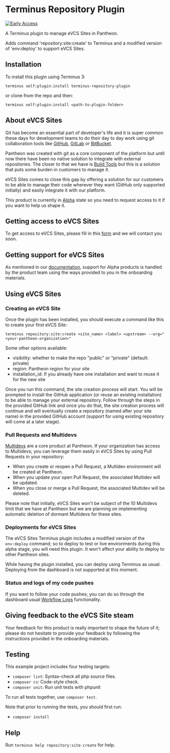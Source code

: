 # Terminus Repository Plugin

[![Early Access](https://img.shields.io/badge/Pantheon-Early_Access-yellow?logo=pantheon&color=FFDC28)](https://docs.pantheon.io/oss-support-levels#early-access)

A Terminus plugin to manage eVCS Sites in Pantheon.

Adds command 'repository:site:create' to Terminus and a modified version of 'env:deploy' to support eVCS Sites.

## Installation

To install this plugin using Terminus 3:
```
terminus self:plugin:install terminus-repository-plugin
```

or clone from the repo and then:

```
terminus self:plugin:install <path-to-plugin-folder>
```

## About eVCS Sites

Git has become an essential part of developer's life and it is super common these days for development teams to do their day to day work using git collaboration tools like [GitHub](https://github.com/), [GitLab](https://gitlab.org/) or [BitBucket](https://bitbucket.org/).

Pantheon was created with git as a core component of the platform but until now there have been no native solution to integrate with external repositories. The closer to that we have is [Build Tools](https://github.com/pantheon-systems/terminus-build-tools-plugin) but this is a solution that puts some burden in customers to manage it.

eVCS Sites comes to close this gap by offering a solution for our customers to be able to manage their code wherever they want (GitHub only supported initially) and easily integrate it with our platform.

This product is currently in [Alpha](https://docs.pantheon.io) state so you need to request access to it if you want to help us shape it.

## Getting access to eVCS Sites

To get access to eVCS Sites, please fill in this [form](https://docs.pantheon.io) and we will contact you soon.

## Getting support for eVCS Sites

As mentioned in our [documentation](https://docs.pantheon.io), support for Alpha products is handled by the product team using the ways provided to you in the onboarding materials.

## Using eVCS Sites

### Creating an eVCS Site

Once the plugin has been installed, you should execute a command like this to create your first eVCS Site:

```
terminus repository:site:create <site_name> <label> <upstream> --org="<your-pantheon-organization>"
```

Some other options available:

- visibility: whether to make the repo "public" or "private" (default: private)
- region: Pantheon region for your site
- installation_id: If you already have one installation and want to reuse it for the new site

Once you run this command, the site creation process will start. You will be prompted to install the GitHub application (or reuse an existing installation) to be able to manage your external repository. Follow through the steps in the provided GitHub link and once you do that, the site creation process will continue and will eventually create a repository (named after your site name) in the provided GitHub account (support for using existing repository will come at a later stage).

### Pull Requests and Multidevs

[Multidevs](https://docs.pantheon.io/guides/multidev) are a core product at Pantheon. If your organization has access to Multidevs; you can leverage them easily in eVCS Sites by using Pull Requests in your repository:

- When you create or reopen a Pull Request, a Multidev environment will be created at Pantheon.
- When you update your open Pull Request, the associated Multidev will be updated.
- When you close or merge a Pull Request, the associated Multidev will be deleted.

Please note that initially, eVCS Sites won't be subject of the 10 Multidevs limit that we have at Pantheon but we are planning on implementing automatic deletion of dormant Multidevs for these sites.

### Deployments for eVCS Sites

The eVCS Sites Terminus plugin includes a modified version of the `env:deploy` command; so to deploy to test or live environments during this alpha stage, you will need this plugin. It won't affect your ability to deploy to other Pantheon sites.

While having the plugin installed, you can deploy using Terminus as usual. Deploying from the dashboard is not supported at this moment.

### Status and logs of my code pushes

If you want to follow your code pushes; you can do so through the dashboard usual [Workflow Logs](https://docs.pantheon.io/workflow-logs) functionality.

## Giving feedback to the eVCS Site steam

Your feedback for this product is really important to shape the future of it; please do not hesitate to provide your feedback by following the instructions provided in the onboarding materials.

## Testing
This example project includes four testing targets:

* `composer lint`: Syntax-check all php source files.
* `composer cs`: Code-style check.
* `composer unit`: Run unit tests with phpunit

To run all tests together, use `composer test`.

Note that prior to running the tests, you should first run:
* `composer install`

## Help
Run `terminus help repository:site-create` for help.
